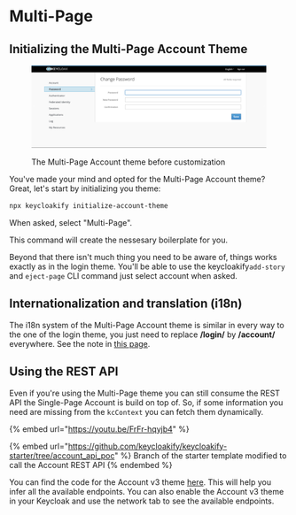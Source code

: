 # Multi-Page

## Initializing the Multi-Page Account Theme

<figure><img src="../../.gitbook/assets/image (45).png" alt=""><figcaption><p>The Multi-Page Account theme before customization</p></figcaption></figure>

You've made your mind and opted for the Multi-Page Account theme?  \
Great, let's start by initializing you theme: &#x20;

```bash
npx keycloakify initialize-account-theme
```

When asked, select "Multi-Page". &#x20;

This command will create the nessesary boilerplate for you. &#x20;

Beyond that there isn't much thing you need to be aware of, things works exactly as in the login theme. You'll be able to use the  keycloakify`add-story` and `eject-page` CLI command just select account when asked.

## Internationalization and translation (i18n)

The i18n system of the Multi-Page Account theme is similar in every way to the one of the login theme, you just need to replace **/login/** by **/account/** everywhere. See the note in [this page](broken-reference).

## Using the REST API

Even if you're using the Multi-Page theme you can still consume the REST API the Single-Page Account is build on top of. So, if some information you need are missing from the `kcContext` you can fetch them dynamically.

{% embed url="https://youtu.be/FrFr-hqyjb4" %}

{% embed url="https://github.com/keycloakify/keycloakify-starter/tree/account_api_poc" %}
Branch of the starter template modified to call the Account REST API
{% endembed %}

You can find the code for the Account v3 theme [here](https://github.com/keycloak/keycloak/tree/main/js/apps/account-ui/src/api). This will help you infer all the available endpoints. You can also enable the Account v3 theme in your Keycloak and use the network tab to see the available endpoints.
